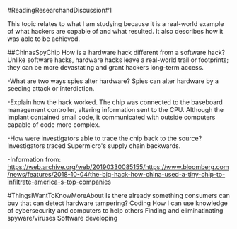 #ReadingResearchandDiscussion#1

This topic relates to what I am studying because it is a real-world example of what hackers are capable of and what resulted. It also describes how it was able to be achieved. 

##ChinasSpyChip 
How is a hardware hack different from a software hack? Unlike software hacks, hardware hacks leave a real-world trail or footprints; they can be more devastating and grant hackers long-term access.  

-What are two ways spies alter hardware? Spies can alter hardware by a seeding attack or interdiction. 

-Explain how the hack worked. The chip was connected to the baseboard management controller, altering information sent to the CPU. Although the implant contained small code, it communicated with outside computers capable of code more complex.  

-How were investigators able to trace the chip back to the source? Investigators traced Supermicro's supply chain backwards. 

-Information from: https://web.archive.org/web/20190330085155/https://www.bloomberg.com/news/features/2018-10-04/the-big-hack-how-china-used-a-tiny-chip-to-infiltrate-america-s-top-companies

#ThingsIWantToKnowMoreAbout 
Is there already something consumers can buy that can detect hardware tampering? 
Coding
How I can use knowledge of cybersecurity and computers to help others
Finding and eliminatinating spyware/viruses 
Software developing 
